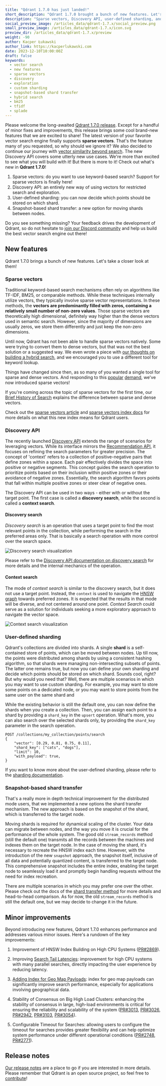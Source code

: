 ```yaml
---
title: "Qdrant 1.7.0 has just landed!"
short_description: "Qdrant 1.7.0 brought a bunch of new features. Let's take a closer look at them!"
description: "Sparse vectors, Discovery API, user-defined sharding, and snapshot-based shard transfer. That's what you can find in the latest Qdrant 1.7.0 release!"
social_preview_image: /articles_data/qdrant-1.7.x/social_preview.png
small_preview_image: /articles_data/qdrant-1.7.x/icon.svg
preview_dir: /articles_data/qdrant-1.7.x/preview
weight: -90
author: Kacper Łukawski
author_link: https://kacperlukawski.com
date: 2023-12-10T10:00:00Z
draft: false
keywords:
  - vector search
  - new features
  - sparse vectors
  - discovery
  - exploration
  - custom sharding
  - snapshot-based shard transfer
  - hybrid search
  - bm25
  - tfidf
  - splade
---
```


Please welcome the long-awaited [Qdrant 1.7.0 release](https://github.com/qdrant/qdrant/releases/tag/v1.7.0). Except for a handful of minor fixes and improvements, this release brings some cool brand-new features that we are excited to share! 
The latest version of your favorite vector search engine finally supports **sparse vectors**. That's the feature many of you requested, so why should we ignore it? 
We also decided to continue our journey with [vector similarity beyond search](/articles/vector-similarity-beyond-search/). The new Discovery API covers some utterly new use cases. We're more than excited to see what you will build with it! 
But there is more to it! Check out what's new in **Qdrant 1.7.0**!

1. Sparse vectors: do you want to use keyword-based search? Support for sparse vectors is finally here!
2. Discovery API: an entirely new way of using vectors for restricted search and exploration.
3. User-defined sharding: you can now decide which points should be stored on which shard.
4. Snapshot-based shard transfer: a new option for moving shards between nodes.

Do you see something missing? Your feedback drives the development of Qdrant, so do not hesitate to [join our Discord community](https://qdrant.to/discord) and help us build the best vector search engine out there!

## New features

Qdrant 1.7.0 brings a bunch of new features. Let's take a closer look at them!

### Sparse vectors

Traditional keyword-based search mechanisms often rely on algorithms like TF-IDF, BM25, or comparable methods. While these techniques internally utilize vectors, they typically involve sparse vector representations. In these methods, the **vectors are predominantly filled with zeros, containing a relatively small number of non-zero values**.
Those sparse vectors are theoretically high dimensional, definitely way higher than the dense vectors used in semantic search. However, since the majority of dimensions are usually zeros, we store them differently and just keep the non-zero dimensions. 

Until now, Qdrant has not been able to handle sparse vectors natively. Some were trying to convert them to dense vectors, but that was not the best solution or a suggested way. We even wrote a piece with [our thoughts on building a hybrid search](/articles/hybrid-search/), and we encouraged you to use a different tool for keyword lookup. 

Things have changed since then, as so many of you wanted a single tool for sparse and dense vectors. And responding to this [popular](https://github.com/qdrant/qdrant/issues/1678) [demand](https://github.com/qdrant/qdrant/issues/1135), we've now introduced sparse vectors!

If you're coming across the topic of sparse vectors for the first time, our [Brief History of Search](/documentation/overview/vector-search/) explains the difference between sparse and dense vectors.

Check out the [sparse vectors article](/articles/sparse-vectors/) and [sparse vectors index docs](/documentation/concepts/indexing/#sparse-vector-index) for more details on what this new index means for Qdrant users.

### Discovery API

The recently launched [Discovery API](/documentation/concepts/explore/#discovery-api) extends the range of scenarios for leveraging vectors. While its interface mirrors the [Recommendation API](/documentation/concepts/explore/#recommendation-api), it focuses on refining the search parameters for greater precision.
The concept of 'context' refers to a collection of positive-negative pairs that define zones within a space. Each pair effectively divides the space into positive or negative segments. This concept guides the search operation to prioritize points based on their inclusion within positive zones or their avoidance of negative zones. Essentially, the search algorithm favors points that fall within multiple positive zones or steer clear of negative ones.

The Discovery API can be used in two ways - either with or without the target point. The first case is called a **discovery search**, while the second is called a **context search**.

#### Discovery search

*Discovery search* is an operation that uses a target point to find the most relevant points in the collection, while performing the search in the preferred areas only. That is basically a search operation with more control over the search space.

![Discovery search visualization](/articles_data/qdrant-1.7.x/discovery-search.png)

Please refer to the [Discovery API documentation on discovery search](/documentation/concepts/explore/#discovery-search) for more details and the internal mechanics of the operation.

#### Context search

The mode of *context search* is similar to the discovery search, but it does not use a target point. Instead, the `context` is used to navigate the [HNSW graph](https://arxiv.org/abs/1603.09320) towards preferred zones. It is expected that the results in that mode will be diverse, and not centered around one point.
*Context Search* could serve as a solution for individuals seeking a more exploratory approach to navigate the vector space.

![Context search visualization](/articles_data/qdrant-1.7.x/context-search.png)

### User-defined sharding

Qdrant's collections are divided into shards. A single **shard** is a self-contained store of points, which can be moved between nodes. Up till now, the points were distributed among shards by using a consistent hashing algorithm, so that shards were managing non-intersecting subsets of points.
The latter one remains true, but now you can define your own sharding and decide which points should be stored on which shard. Sounds cool, right? But why would you need that? Well, there are multiple scenarios in which you may want to use custom sharding. For example, you may want to store some points on a dedicated node, or you may want to store points from the same user on the same shard and 

While the existing behavior is still the default one, you can now define the shards when you create a collection. Then, you can assign each point to a shard by providing a `shard_key` in the `upsert` operation. What's more, you can also search over the selected shards only, by providing the `shard_key` parameter in the search operation.

```http request
POST /collections/my_collection/points/search
{
    "vector": [0.29, 0.81, 0.75, 0.11],
    "shard_key": ["cats", "dogs"],
    "limit": 10,
    "with_payload": true,
}
```

If you want to know more about the user-defined sharding, please refer to the [sharding documentation](/documentation/guides/distributed_deployment/#sharding).

### Snapshot-based shard transfer

That's a really more in depth technical improvement for the distributed mode users, that we implemented a new options the shard transfer mechanism. The new approach is based on the snapshot of the shard, which is transferred to the target node.

Moving shards is required for dynamical scaling of the cluster. Your data can migrate between nodes, and the way you move it is crucial for the performance of the whole system. The good old `stream_records` method (still the default one) transmits all the records between the machines and indexes them on the target node. 
In the case of moving the shard, it's necessary to recreate the HNSW index each time. However, with the introduction of the new `snapshot` approach, the snapshot itself, inclusive of all data and potentially quantized content, is transferred to the target node. This comprehensive snapshot includes the entire index, enabling the target node to seamlessly load it and promptly begin handling requests without the need for index recreation.

There are multiple scenarios in which you may prefer one over the other. Please check out the docs of the [shard transfer method](/documentation/guides/distributed_deployment/#shard-transfer-method) for more details and head-to-head comparison. As for now, the old `stream_records` method is still the default one, but we may decide to change it in the future.

## Minor improvements

Beyond introducing new features, Qdrant 1.7.0 enhances performance and addresses various minor issues. Here's a rundown of the key improvements:

1. Improvement of HNSW Index Building on High CPU Systems ([PR#2869](https://github.com/qdrant/qdrant/pull/2869)).

2. Improving [Search Tail Latencies](https://github.com/qdrant/qdrant/pull/2931): improvement for high CPU systems with many parallel searches, directly impacting the user experience by reducing latency.

3. [Adding Index for Geo Map Payloads](https://github.com/qdrant/qdrant/pull/2768): index for geo map payloads can significantly improve search performance, especially for applications involving geographical data.

4. Stability of Consensus on Big High Load Clusters: enhancing the stability of consensus in large, high-load environments is critical for ensuring the reliability and scalability of the system ([PR#3013](https://github.com/qdrant/qdrant/pull/3013), [PR#3026](https://github.com/qdrant/qdrant/pull/3026), [PR#2942](https://github.com/qdrant/qdrant/pull/2942), [PR#3103](https://github.com/qdrant/qdrant/pull/3103), [PR#3054](https://github.com/qdrant/qdrant/pull/3054)).

5. Configurable Timeout for Searches: allowing users to configure the timeout for searches provides greater flexibility and can help optimize system performance under different operational conditions ([PR#2748](https://github.com/qdrant/qdrant/pull/2748), [PR#2771](https://github.com/qdrant/qdrant/pull/2771)).

## Release notes

[Our release notes](https://github.com/qdrant/qdrant/releases/tag/v1.7.0) are a place to go if you are interested in more details. Please remember that Qdrant is an open source project, so feel free to [contribute](https://github.com/qdrant/qdrant/issues)!
